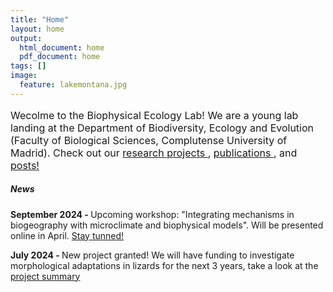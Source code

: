 ```yaml
---
title: "Home"
layout: home
output:
  html_document: home
  pdf_document: home
tags: []
image:
  feature: lakemontana.jpg
---
```


<p style="font-size:16px; "> Wecolme to the Biophysical Ecology Lab! We are a young lab landing at the Department of Biodiversity, Ecology and Evolution (Faculty of Biological Sciences, Complutense University of Madrid). Check out our 
  <a href="https://jrubalcaba.github.io/research/"> research projects </a>,
  <a href="https://jrubalcaba.github.io/publications/"> publications </a>, and 
  <a href="https://jrubalcaba.github.io/posts/"> posts! </a> </p>

<div class="column12">
    <div class="content">
       <h5>News</h5>
             <p> <b> September 2024 - </b> Upcoming workshop: "Integrating mechanisms in biogeography with microclimate and biophysical models". Will be presented online in April. <a href="https://www.biogeography.org/news/category/workshop/">  Stay tunned! </a> </p>
       <p> <b> July 2024 - </b> New project granted! We will have funding to investigate morphological adaptations in lizards for the next 3 years, take a look at the <a href="https://jrubalcaba.github.io/research/"> project summary </a> </p>
   </div>
</div>
